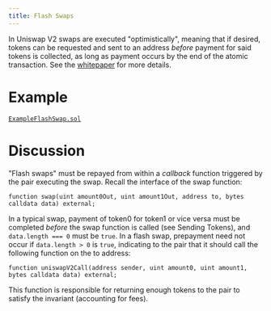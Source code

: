```yaml
---
title: Flash Swaps
---
```


In Uniswap V2 swaps are executed "optimistically", meaning that if desired, tokens can be requested and sent to an address _before_ payment for said tokens is collected, as long as payment occurs by the end of the atomic transaction. See the <a href='/whitepaper.pdf' target='_blank' rel='noopener noreferrer'>whitepaper</a> for more details.

# Example

[`ExampleFlashSwap.sol`](https://github.com/Uniswap/uniswap-v2-periphery/blob/master/contracts/ExampleFlashSwap.sol)

# Discussion

"Flash swaps" must be repayed from within a _callback_ function triggered by the pair executing the swap. Recall the interface of the <Link to='/docs/v2/smart-contracts/pair#swap'>swap</Link> function:

```solidity
function swap(uint amount0Out, uint amount1Out, address to, bytes calldata data) external;
```

In a typical swap, payment of token0 for token1 or vice versa must be completed _before_ the swap function is called (see <Link to='/docs/v2/smart-contracts/architecture/#sending-tokens'>Sending Tokens</Link>), and `data.length === 0` must be `true`. In a flash swap, prepayment need not occur if `data.length > 0` is `true`, indicating to the pair that it should call the following function on the to address:

```solidity
function uniswapV2Call(address sender, uint amount0, uint amount1, bytes calldata data) external;
```

This function is responsible for returning enough tokens to the pair to satisfy the invariant (accounting for fees).
